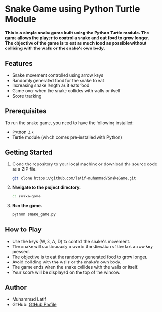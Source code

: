 # Snake Game using Python Turtle Module

**This is a simple snake game built using the Python Turtle module. The game allows the player to control a snake and eat food to grow longer. The objective of the game is to eat as much food as possible without colliding with the walls or the snake's own body.**

## Features

- Snake movement controlled using arrow keys
- Randomly generated food for the snake to eat
- Increasing snake length as it eats food
- Game over when the snake collides with walls or itself
- Score tracking

## Prerequisites

To run the snake game, you need to have the following installed:

- Python 3.x
- Turtle module (which comes pre-installed with Python)


## Getting Started

1. Clone the repository to your local machine or download the source code as a ZIP file.

    ```bash
    git clone https://github.com/latif-muhammad/SnakeGame.git
    ```

2. **Navigate to the project directory.**

    ```bash
    cd snake-game
    ```

3. **Run the game.**

    ```bash
    python snake_game.py
    ```

## How to Play

- Use the keys (W, S, A, D) to control the snake's movement.
- The snake will continuously move in the direction of the last arrow key pressed.
- The objective is to eat the randomly generated food to grow longer.
- Avoid colliding with the walls or the snake's own body.
- The game ends when the snake collides with the walls or itself.
- Your score will be displayed on the top of the window.

## Author

- Muhammad Latif
- GitHub: [GitHub Profile](https://github.com/latif-muhammad)
